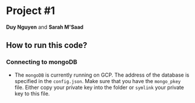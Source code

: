 # Project #1

**Duy Nguyen** and **Sarah M'Saad**

## How to run this code?

### Connecting to mongoDB

- The `mongoDB` is currently running on GCP. The address of the database is specified in the `config.json`. Make sure that you have the `mongo_pkey` file. Either copy your private key into the folder or `symlink` your private key to this file.
 